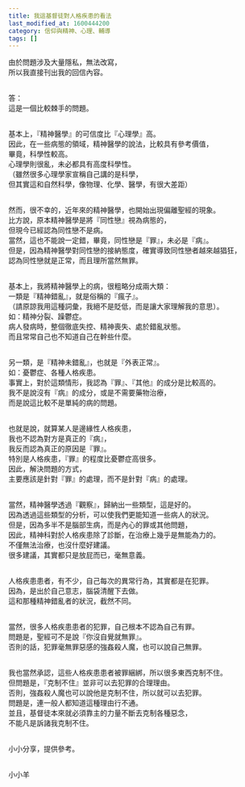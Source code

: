 ```yaml
---
title: 我這基督徒對人格疾患的看法
last_modified_at: 1600444200
category: 信仰與精神、心理、輔導
tags: []
---
```


<p>由於問題涉及大量隱私，無法改寫，<br/>
所以我直接刊出我的回信內容。</p>
<p><br/>
答：<br/>
這是一個比較棘手的問題。<br/>
 </p>
<p>基本上，『精神醫學』的可信度比『心理學』高。<br/>
因此，在一些病態的領域，精神醫學的說法，比較具有參考價值，<br/>
畢竟，科學性較高。<br/>
心理學則很亂，未必都具有高度科學性。<br/>
（雖然很多心理學家宣稱自己講的是科學，<br/>
但其實這和自然科學，像物理、化學、醫學，有很大差距）</p>
<p><br/>
然而，很不幸的，近年來的精神醫學，也開始出現偏離聖經的現象。<br/>
比方說，原本精神醫學是將『同性戀』視為病態的，<br/>
但現今已經認為同性戀不是病。<br/>
當然，這也不能說一定錯，畢竟，同性戀是『罪』，未必是『病』。<br/>
但是，因為精神醫學對同性戀的接納態度，確實導致同性戀者越來越猖狂，<br/>
認為同性戀就是正常，而且理所當然無罪。<br/>
 </p>
<p>基本上，我將精神醫學上的病，很粗略分成兩大類：<br/>
一類是『精神錯亂』，就是俗稱的『瘋子』。<br/>
（請原諒我用這種詞彙，我絕不是貶低，而是讓大家理解我的意思）。<br/>
如：精神分裂、躁鬱症。<br/>
病人發病時，整個徹底失控、精神喪失、處於錯亂狀態。<br/>
而且常常自己也不知道自己在幹些什麼。</p>
<p> <br/>
另一類，是『精神未錯亂』，也就是『外表正常』。<br/>
如：憂鬱症、各種人格疾患。<br/>
事實上，對於這類情形，我認為『罪』、『其他』的成分是比較高的。<br/>
我不是說沒有『病』的成分，或是不需要藥物治療，<br/>
而是說這比較不是單純的病的問題。<br/>
 </p>
<p>也就是說，就算某人是邊緣性人格疾患，<br/>
我也不認為對方是真正的『病』，<br/>
我反而認為真正的原因是『罪』。<br/>
特別是人格疾患，『罪』的程度比憂鬱症高很多。<br/>
因此，解決問題的方式，<br/>
主要應該是針對『罪』的處理，而不是針對『病』的處理。<br/>
 </p>
<p>當然，精神醫學透過『觀察』，歸納出一些類型，這是好的。<br/>
因為透過這些類型的分析，可以使我們更能知道一些病人的狀況。<br/>
但是，因為多半不是腦部生病，而是內心的罪或其他問題，<br/>
因此，精神科對於人格疾患除了診斷，在治療上幾乎是無能為力的。<br/>
不僅無法治療，也沒什麼好建議。<br/>
很多建議，其實都只是放屁而已，毫無意義。<br/>
 </p>
<p>人格疾患患者，有不少，自己每次的異常行為，其實都是在犯罪。<br/>
因為，是出於自己意志，腦袋清醒下去做。<br/>
這和那種精神錯亂者的狀況，截然不同。</p>
<p><br/>
當然，很多人格疾患患者的犯罪，自己根本不認為自己有罪。<br/>
問題是，聖經可不是說『你沒自覺就無罪』。<br/>
否則的話，犯罪毫無罪惡感的強姦殺人魔，也可以說自己無罪。</p>
<p><br/>
我也當然承認，這些人格疾患患者被罪綑綁，所以很多東西克制不住。<br/>
但問題是，『克制不住』並非可以去犯罪的合理理由。<br/>
否則，強姦殺人魔也可以說他是克制不住，所以就可以去犯罪。<br/>
問題是，連一般人都知道這種理由行不通。<br/>
並且，基督徒本來就必須靠主的力量不斷去克制各種惡念，<br/>
不能凡是訴諸我克制不住。</p>
<p><br/>
小小分享，提供參考。<br/>
 </p>
<p>小小羊</p>
<p> </p>
